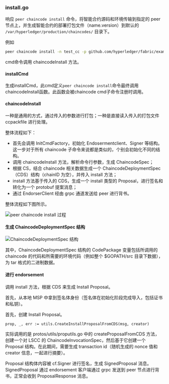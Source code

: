### install.go

响应 `peer chaincode install` 命令，将智能合约源码和环境传输到指定的 peer 节点上，并生成智能合约的部署打包文件（name.version）到默认的 `/var/hyperledger/production/chaincodes/` 目录下。

例如

```bash
peer chaincode install -n test_cc -p github.com/hyperledger/fabric/examples/chaincode/go/chaincode_example02 -v 1.0
```

cmd命令调用 chaincodeInstall 方法。

#### installCmd

生成installCmd，此cmd定义`peer chaincode install`命令最终调用chaincodeInstall函数。此函数会被chaincode cmd子命令注册时调用。

#### chaincodeInstall 

一种是通用的方式，通过传入的参数进行打包；一种是直接读入传入的打包文件 ccpackfile 进行处理。

整体流程如下：

* 首先会调用 InitCmdFactory，初始化 Endosermentclient、Signer 等结构。这一步对于所有 chaincode 子命令来说都是类似的，个别会初始化不同的结构。
* 调用 chaincodeInstall 方法，解析命令行参数，生成 ChaincodeSpec；
* 根据 CS，结合 chaincode 相关数据生成一个 ChaincodeDeploymentSpec（CDS）结构（chainID 为空），并传入 install 方法；
* install 方法基于传入的 CDS，生成一个 install 类型的 Proposal，进行签名和转化为一个 protobuf 提案消息；
* 通过 EndorserClient 经由 grpc 通道发送给 peer 进行背书。

整体流程如下图所示。

![peer chaincode install 过程](../_images/peer_chaincode_install.png)

#### 生成 ChaincodeDeploymentSpec 结构

![ChaincodeDeploymentSpec 结构](../_images/proto-peer-chaincode.png)

其中，ChaincodeDeploymentSpec 结构的 CodePackage 变量包括所调用的 chaincode 的代码和所需要的环境代码（例如整个 $GOPATH/src 目录下数据），为 tar 格式的二进制数据。

#### 进行 endorsement

调用 install 方法，根据 CDS 来生成 Install Proposal。

首先，从本地 MSP 中拿到签名体身份（签名体在初始化阶段完成导入，包括证书和私钥）。

首先，创建 Install Proposal。

```golang
prop, _, err := utils.CreateInstallProposalFromCDS(msg, creator)
```

实际调用的是 protos/utils/proputils.go 中的 createProposalFromCDS 方法，创建一个对 LSCC 的 ChaincodeInvocationSpec，然后基于它创建一个 Proposal 结构。在此期间，需要生成 transaction id（随机生成的 nonce 值和 creator 信息，一起进行摘要）。

Proposal 结构体内容被 cf.Signer 进行签名，生成 SignedProposal 消息。SignedProposal 通过 endorsement 客户端通过 grpc 发送到 peer 节点进行背书，正常会收到 ProposalResponse 消息。

